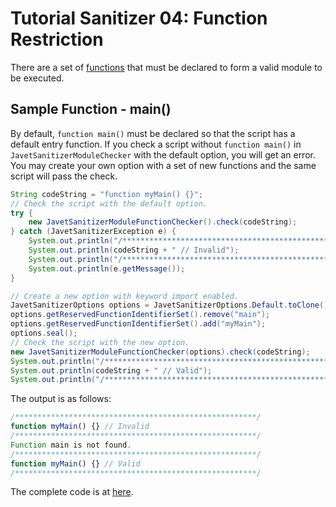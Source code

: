 # Tutorial Sanitizer 04: Function Restriction

There are a set of [functions](../features/function_restriction.md) that must be declared to form a valid module to be executed.

## Sample Function - main()

By default, `function main()` must be declared so that the script has a default entry function. If you check a script without `function main()` in `JavetSanitizerModuleChecker` with the default option, you will get an error. You may create your own option with a set of new functions and the same script will pass the check.

```java
String codeString = "function myMain() {}";
// Check the script with the default option.
try {
    new JavetSanitizerModuleFunctionChecker().check(codeString);
} catch (JavetSanitizerException e) {
    System.out.println("/******************************************************/");
    System.out.println(codeString + " // Invalid");
    System.out.println("/******************************************************/");
    System.out.println(e.getMessage());
}

// Create a new option with keyword import enabled.
JavetSanitizerOptions options = JavetSanitizerOptions.Default.toClone();
options.getReservedFunctionIdentifierSet().remove("main");
options.getReservedFunctionIdentifierSet().add("myMain");
options.seal();
// Check the script with the new option.
new JavetSanitizerModuleFunctionChecker(options).check(codeString);
System.out.println("/******************************************************/");
System.out.println(codeString + " // Valid");
System.out.println("/******************************************************/");
```

The output is as follows:

```js
/******************************************************/
function myMain() {} // Invalid
/******************************************************/
Function main is not found.
/******************************************************/
function myMain() {} // Valid
/******************************************************/
```

The complete code is at [here](../../src/test/java/com/caoccao/javet/sanitizer/tutorials/TutorialSanitizer04FunctionRestriction.java).
